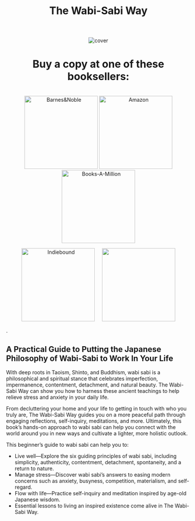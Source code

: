 ﻿---
layout: page
title: The Wabi-Sabi Way
permalink: /wabi-sabi-way/
order: 6
---
<div style="text-align:center">


<img src ="{{site.url}}{{site.baseurl}}/assets/9781641528269_EA.jpg" alt="cover" style="max-height: 20rem;"/>
  <h1>Buy a copy at one of these booksellers:</h1>
  <br>
 <a href="https://www.barnesandnoble.com/w/the-wabi-sabi-way-mike-sturm/1136858021?ean=9781641528269" rel="Barnes & Noble"><img src="{{site.url}}{{site.baseurl}}/assets/BN_logo.png" alt="Barnes&Noble" style="width:200px;" /></a>
   <a href="https://www.amazon.com/Wabi-sabi-Way-Principles-Meaning-Authenticity/dp/1641528265/" rel="Amazon"><img src="{{site.url}}{{site.baseurl}}/assets/amazon_logo.png" alt="Amazon" style="width:200px;" /></a>
   <a href="https://www.booksamillion.com/p/Wabi-Sabi-Way/Mike-Sturm/9781641528269?id=7881966614925" rel="BAM!"><img src="{{site.url}}{{site.baseurl}}/assets/BAM_logo.png" alt="Books-A-Million" style="width:200px;" /></a>
  
  <a href="https://www.indiebound.org/book/9781641528269" rel="Indiebound"><img src="{{site.url}}{{site.baseurl}}/assets/Indiebound.png" alt="Indiebound" style="width:200px;" /></a>
  &nbsp; &nbsp;
  <a href="https://www.chapters.indigo.ca/en-ca/home/search/?keywords=the%20wabi-sabi%20way#internal=1" rel="Indigo"><img src="{{site.url}}{{site.baseurl}}/assets/Indigo_logo.png" alt="" style="width:200px;" /></a>
</div>.


<h2>A Practical Guide to Putting the Japanese Philosophy of Wabi-Sabi to Work In Your Life</h2>


With deep roots in Taoism, Shinto, and Buddhism, wabi sabi is a philosophical and spiritual stance that celebrates imperfection, impermanence, contentment, detachment, and natural beauty. The Wabi-Sabi Way can show you how to harness these ancient teachings to help relieve stress and anxiety in your daily life.

From decluttering your home and your life to getting in touch with who you truly are, The Wabi-Sabi Way guides you on a more peaceful path through engaging reflections, self-inquiry, meditations, and more. Ultimately, this book’s hands-on approach to wabi sabi can help you connect with the world around you in new ways and cultivate a lighter, more holistic outlook.

This beginner’s guide to wabi sabi can help you to:

- Live well―Explore the six guiding principles of wabi sabi, including simplicity, authenticity, contentment, detachment, spontaneity, and a return to nature.
- Manage stress―Discover wabi sabi’s answers to easing modern concerns such as anxiety, busyness, competition, materialism, and self-regard.
- Flow with life―Practice self-inquiry and meditation inspired by age-old Japanese wisdom.
- Essential lessons to living an inspired existence come alive in The Wabi-Sabi Way.



 
  
  
  

